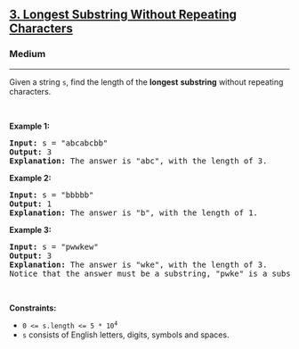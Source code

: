<h2><a href="https://leetcode.com/problems/longest-substring-without-repeating-characters">3. Longest Substring Without
Repeating Characters</a></h2><h3>Medium</h3><hr><p>Given a string <code>s</code>, find the length of the <strong>
longest</strong> <span data-keyword="substring-nonempty"><strong>substring</strong></span> without repeating
characters.</p>

<p>&nbsp;</p>
<p><strong class="example">Example 1:</strong></p>

<pre>
<strong>Input:</strong> s = &quot;abcabcbb&quot;
<strong>Output:</strong> 3
<strong>Explanation:</strong> The answer is &quot;abc&quot;, with the length of 3.
</pre>

<p><strong class="example">Example 2:</strong></p>

<pre>
<strong>Input:</strong> s = &quot;bbbbb&quot;
<strong>Output:</strong> 1
<strong>Explanation:</strong> The answer is &quot;b&quot;, with the length of 1.
</pre>

<p><strong class="example">Example 3:</strong></p>

<pre>
<strong>Input:</strong> s = &quot;pwwkew&quot;
<strong>Output:</strong> 3
<strong>Explanation:</strong> The answer is &quot;wke&quot;, with the length of 3.
Notice that the answer must be a substring, &quot;pwke&quot; is a subsequence and not a substring.
</pre>

<p>&nbsp;</p>
<p><strong>Constraints:</strong></p>

<ul>
	<li><code>0 &lt;= s.length &lt;= 5 * 10<sup>4</sup></code></li>
	<li><code>s</code> consists of English letters, digits, symbols and spaces.</li>
</ul>
